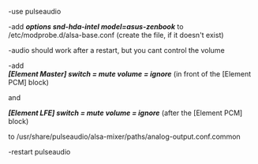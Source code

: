 -use pulseaudio

-add ***options snd-hda-intel model=asus-zenbook***
 to /etc/modprobe.d/alsa-base.conf
 (create the file, if it doesn't exist)
 
-audio should work after a restart, but you cant control the volume

-add  
***[Element Master]
switch = mute
volume = ignore***
(in front of the [Element PCM] block)

  and

 ***[Element LFE]
 switch = mute
 volume = ignore***
 (after the [Element PCM] block)
   
 to /usr/share/pulseaudio/alsa-mixer/paths/analog-output.conf.common
 
 
 -restart pulseaudio
